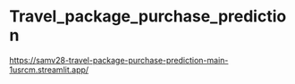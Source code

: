 # Travel_package_purchase_prediction

https://samv28-travel-package-purchase-prediction-main-1usrcm.streamlit.app/
